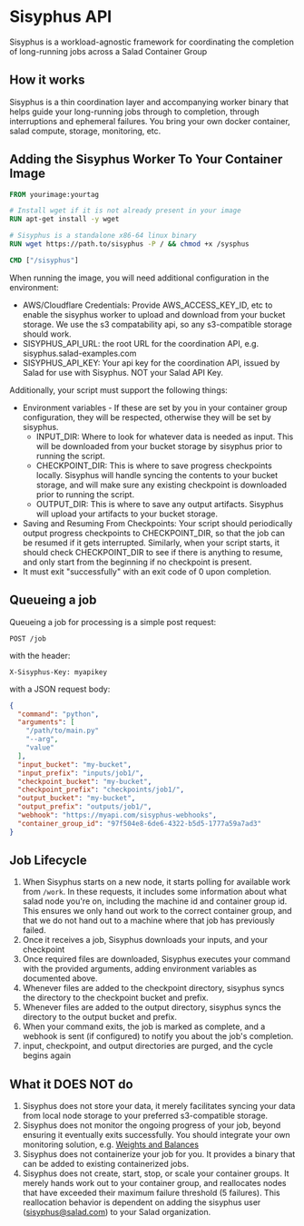# Sisyphus API

Sisyphus is a workload-agnostic framework for coordinating the completion of long-running jobs across a Salad Container Group

## How it works

Sisyphus is a thin coordination layer and accompanying worker binary that helps guide your long-running jobs through to completion, through interruptions and ephemeral failures. You bring your own docker container, salad compute, storage, monitoring, etc.

## Adding the Sisyphus Worker To Your Container Image

```dockerfile
FROM yourimage:yourtag

# Install wget if it is not already present in your image
RUN apt-get install -y wget

# Sisyphus is a standalone x86-64 linux binary
RUN wget https://path.to/sisyphus -P / && chmod +x /sysphus

CMD ["/sisyphus"]
```

When running the image, you will need additional configuration in the environment:

- AWS/Cloudflare Credentials: Provide AWS_ACCESS_KEY_ID, etc to enable the sisyphus worker to upload and download from your bucket storage. We use the s3 compatability api, so any s3-compatible storage should work.
- SISYPHUS_API_URL: the root URL for the coordination API, e.g. sisyphus.salad-examples.com
- SISYPHUS_API_KEY: Your api key for the coordination API, issued by Salad for use with Sisyphus. NOT your Salad API Key.


Additionally, your script must support the following things:

- Environment variables - If these are set by you in your container group configuration, they will be respected, otherwise they will be set by sisyphus.
  - INPUT_DIR: Where to look for whatever data is needed as input. This will be downloaded from your bucket storage by sisyphus prior to running the script.
  - CHECKPOINT_DIR: This is where to save progress checkpoints locally. Sisyphus will handle syncing the contents to your bucket storage, and will make sure any existing checkpoint is downloaded prior to running the script.
  - OUTPUT_DIR: This is where to save any output artifacts. Sisyphus will upload your artifacts to your bucket storage.
- Saving and Resuming From Checkpoints: Your script should periodically output progress checkpoints to CHECKPOINT_DIR, so that the job can be resumed if it gets interrupted. Similarly, when your script starts, it should check CHECKPOINT_DIR to see if there is anything to resume, and only start from the beginning if no checkpoint is present.
- It must exit "successfully" with an exit code of 0 upon completion.

## Queueing a job

Queueing a job for processing is a simple post request:

`POST /job`

with the header:

`X-Sisyphus-Key: myapikey`

with a JSON request body:

```json
{
  "command": "python",
  "arguments": [
    "/path/to/main.py"
    "--arg",
    "value"
  ],
  "input_bucket": "my-bucket",
  "input_prefix": "inputs/job1/",
  "checkpoint_bucket": "my-bucket",
  "checkpoint_prefix": "checkpoints/job1/",
  "output_bucket": "my-bucket",
  "output_prefix": "outputs/job1/",
  "webhook": "https://myapi.com/sisyphus-webhooks",
  "container_group_id": "97f504e8-6de6-4322-b5d5-1777a59a7ad3"
}
```

## Job Lifecycle

1. When Sisyphus starts on a new node, it starts polling for available work from `/work`. In these requests, it includes some information about what salad node you're on, including the machine id and container group id. This ensures we only hand out work to the correct container group, and that we do not hand out to a machine where that job has previously failed.
2. Once it receives a job, Sisyphus downloads your inputs, and your checkpoint
3. Once required files are downloaded, Sisyphus executes your command with the provided arguments, adding environment variables as documented above.
4. Whenever files are added to the checkpoint directory, sisyphus syncs the directory to the checkpoint bucket and prefix.
5. Whenever files are added to the output directory, sisyphus syncs the directory to the output bucket and prefix.
6. When your command exits, the job is marked as complete, and a webhook is sent (if configured) to notify you about the job's completion.
7. input, checkpoint, and output directories are purged, and the cycle begins again

## What it DOES NOT do

1. Sisyphus does not store your data, it merely facilitates syncing your data from local node storage to your preferred s3-compatible storage.
2. Sisyphus does not monitor the ongoing progress of your job, beyond ensuring it eventually exits successfully. You should integrate your own monitoring solution, e.g. [Weights and Balances](https://wandb.ai/)
3. Sisyphus does not containerize your job for you. It provides a binary that can be added to existing containerized jobs.
4. Sisyphus does not create, start, stop, or scale your container groups. It merely hands work out to your container group, and reallocates nodes that have exceeded their maximum failure threshold (5 failures). This reallocation behavior is dependent on adding the sisyphus user (sisyphus@salad.com) to your Salad organization.